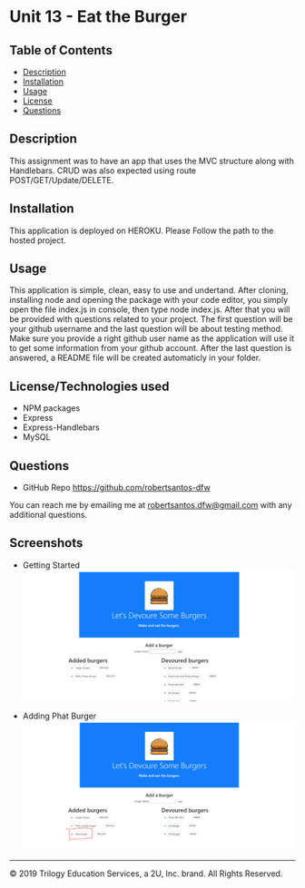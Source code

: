 # Unit 13 - Eat the Burger

## Table of Contents

* [Description](#description)
* [Installation](#installation)
* [Usage](#usage)
* [License](#license)
* [Questions](#questions)

## Description 

This assignment was to have an app that uses the MVC structure along with Handlebars. CRUD was also expected using route POST/GET/Update/DELETE. 

## Installation

This application is deployed on HEROKU. Please Follow the path to the hosted project.

## Usage 

This application is simple, clean, easy to use and undertand. After cloning, installing node and opening the package with your code editor, you simply open the file index.js in console, then type node index.js. After that you will be provided with questions related to your project. The first question will be your github username and the last question will be about testing method. Make sure you provide a right github user name as the application will use it to get some information from your github account. After the last question is answered, a README file will be created automaticly in your folder.

## License/Technologies used

* NPM packages
* Express
* Express-Handlebars
* MySQL

## Questions

* GitHub Repo https://github.com/robertsantos-dfw

You can reach me by emailing me at robertsantos.dfw@gmail.com with any additional questions.

## Screenshots

* Getting Started
![Getting Started](./public/assets/img/screenshot01.png)

* Adding Phat Burger
![Answer Questions](./public/assets/img/screenshot02.png)

---
© 2019 Trilogy Education Services, a 2U, Inc. brand. All Rights Reserved.
